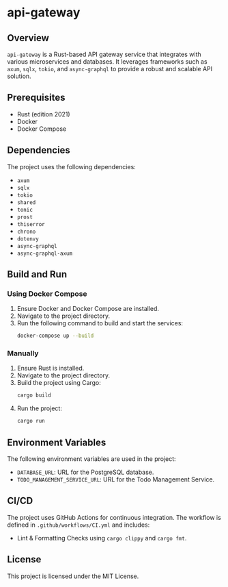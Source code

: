 # api-gateway

## Overview
`api-gateway` is a Rust-based API gateway service that integrates with various microservices and databases. It leverages frameworks such as `axum`, `sqlx`, `tokio`, and `async-graphql` to provide a robust and scalable API solution.

## Prerequisites
- Rust (edition 2021)
- Docker
- Docker Compose

## Dependencies
The project uses the following dependencies:
- `axum`
- `sqlx`
- `tokio`
- `shared`
- `tonic`
- `prost`
- `thiserror`
- `chrono`
- `dotenvy`
- `async-graphql`
- `async-graphql-axum`

## Build and Run

### Using Docker Compose
1. Ensure Docker and Docker Compose are installed.
2. Navigate to the project directory.
3. Run the following command to build and start the services:
    ```sh
    docker-compose up --build
    ```

### Manually
1. Ensure Rust is installed.
2. Navigate to the project directory.
3. Build the project using Cargo:
    ```sh
    cargo build
    ```
4. Run the project:
    ```sh
    cargo run
    ```

## Environment Variables
The following environment variables are used in the project:
- `DATABASE_URL`: URL for the PostgreSQL database.
- `TODO_MANAGEMENT_SERVICE_URL`: URL for the Todo Management Service.

## CI/CD
The project uses GitHub Actions for continuous integration. The workflow is defined in `.github/workflows/CI.yml` and includes:
- Lint & Formatting Checks using `cargo clippy` and `cargo fmt`.

## License
This project is licensed under the MIT License.